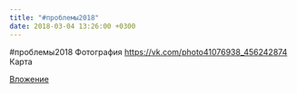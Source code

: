 ```yaml
---
title: "#проблемы2018"
date: 2018-03-04 13:26:00 +0300
---
```


#проблемы2018
Фотография
https://vk.com/photo41076938_456242874
Карта

[Вложение](https://vk.com/photo41076938_456242874)
